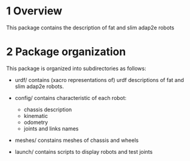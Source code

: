 # 1 Overview #

This package contains the description of fat and slim adap2e robots

# 2 Package organization #

This package is organized into subdirectories as follows:

  - urdf/ contains (xacro representations of) urdf descriptions of fat and slim adap2e robots.

  - config/ contains characteristic of each robot:

    - chassis description
    - kinematic
    - odometry
    - joints and links names

   - meshes/ constains meshes of chassis and wheels

   - launch/ contains scripts to display robots and test joints
